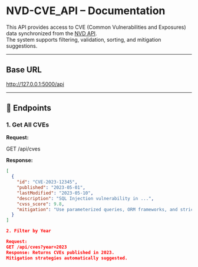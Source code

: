 # NVD-CVE_API – Documentation

This API provides access to CVE (Common Vulnerabilities and Exposures) data synchronized from the [NVD API](https://nvd.nist.gov/developers).  
The system supports filtering, validation, sorting, and mitigation suggestions.

---

## Base URL

http://127.0.0.1:5000/api


---

## 📂 Endpoints

### 1. Get All CVEs
**Request:**

GET /api/cves

**Response:**

```json
[
  {
    "id": "CVE-2023-12345",
    "published": "2023-05-01",
    "lastModified": "2023-05-10",
    "description": "SQL Injection vulnerability in ...",
    "cvss_score": 9.8,
    "mitigation": "Use parameterized queries, ORM frameworks, and strict input validation."
  }
]

2. Filter by Year

Request:
GET /api/cves?year=2023
Response: Returns CVEs published in 2023.
Mitigation strategies automatically suggested.
